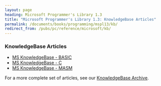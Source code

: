 ```yaml
---
layout: page
heading: Microsoft Programmer's Library 1.3
title: "Microsoft Programmer's Library 1.3: KnowledgeBase Articles"
permalink: /documents/books/programming/mspl13/kb/
redirect_from: /pubs/pc/reference/microsoft/kb/
---
```


### KnowledgeBase Articles

  - [MS KnowledgeBase - BASIC](../basic/kbase_b/)
  - [MS KnowledgeBase - C](../c/kbase_c/)
  - [MS KnowledgeBase - MASM](../masm/kbase_m/)

For a more complete set of articles, see our [KnowledgeBase Archive](https://jeffpar.github.io/kbarchive/).
